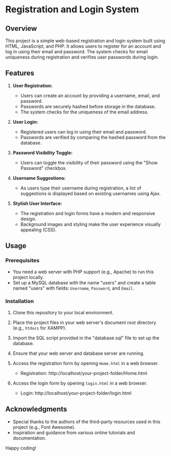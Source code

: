 # Registration and Login System

## Overview
This project is a simple web-based registration and login system built using HTML, JavaScript, and PHP. It allows users to register for an account and log in using their email and password. The system checks for email uniqueness during registration and verifies user passwords during login.

## Features
1. **User Registration:**
   - Users can create an account by providing a username, email, and password.
   - Passwords are securely hashed before storage in the database.
   - The system checks for the uniqueness of the email address.

2. **User Login:**
   - Registered users can log in using their email and password.
   - Passwords are verified by comparing the hashed password from the database.

3. **Password Visibility Toggle:**
   - Users can toggle the visibility of their password using the "Show Password" checkbox.

4. **Username Suggestions:**
   - As users type their username during registration, a list of suggestions is displayed based on existing usernames using Ajax.

5. **Stylish User Interface:**
   - The registration and login forms have a modern and responsive design.
   - Background images and styling make the user experience visually appealing (CSS).

## Usage
### Prerequisites
- You need a web server with PHP support (e.g., Apache) to run this project locally.
- Set up a MySQL database with the name "users" and create a table named "users" with fields: `Username`, `Password`, and `Email`.

### Installation
1. Clone this repository to your local environment.

2. Place the project files in your web server's document root directory (e.g., `htdocs` for XAMPP).

3. Import the SQL script provided in the "database.sql" file to set up the database.

4. Ensure that your web server and database server are running.

5. Access the registration form by opening `Home.html` in a web browser.
   - Registration: http://localhost/your-project-folder/Home.html

6. Access the login form by opening `login.html` in a web browser.
   - Login: http://localhost/your-project-folder/login.html

## Acknowledgments
- Special thanks to the authors of the third-party resources used in this project (e.g., Font Awesome).
- Inspiration and guidance from various online tutorials and documentation.

Happy coding!
